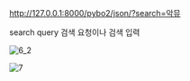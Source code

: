 http://127.0.0.1:8000/pybo2/json/?search=악뮤

search query   검색 요청이나 검색 입력

![6_2](https://github.com/user-attachments/assets/1d6119fd-cb33-4475-9952-b62ed16c43d3)



![7](https://github.com/user-attachments/assets/3b2456ba-8b9b-40f5-b0b2-2994db3a9167)
